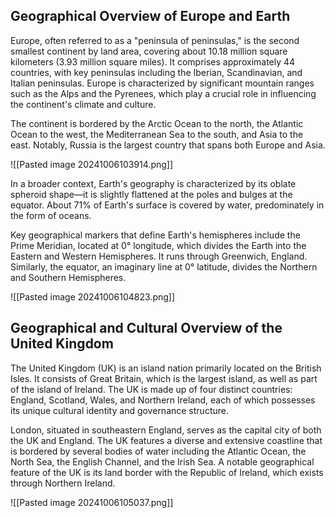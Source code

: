 ## Geographical Overview of Europe and Earth

Europe, often referred to as a "peninsula of peninsulas," is the second smallest continent by land area, covering about 10.18 million square kilometers (3.93 million square miles). It comprises approximately 44 countries, with key peninsulas including the Iberian, Scandinavian, and Italian peninsulas. Europe is characterized by significant mountain ranges such as the Alps and the Pyrenees, which play a crucial role in influencing the continent's climate and culture. 

The continent is bordered by the Arctic Ocean to the north, the Atlantic Ocean to the west, the Mediterranean Sea to the south, and Asia to the east. Notably, Russia is the largest country that spans both Europe and Asia.

![[Pasted image 20241006103914.png]]

In a broader context, Earth's geography is characterized by its oblate spheroid shape—it is slightly flattened at the poles and bulges at the equator. About 71% of Earth's surface is covered by water, predominately in the form of oceans.

Key geographical markers that define Earth's hemispheres include the Prime Meridian, located at 0° longitude, which divides the Earth into the Eastern and Western Hemispheres. It runs through Greenwich, England. Similarly, the equator, an imaginary line at 0° latitude, divides the Northern and Southern Hemispheres. 

![[Pasted image 20241006104823.png]]

## Geographical and Cultural Overview of the United Kingdom

The United Kingdom (UK) is an island nation primarily located on the British Isles. It consists of Great Britain, which is the largest island, as well as part of the island of Ireland. The UK is made up of four distinct countries: England, Scotland, Wales, and Northern Ireland, each of which possesses its unique cultural identity and governance structure.

London, situated in southeastern England, serves as the capital city of both the UK and England. The UK features a diverse and extensive coastline that is bordered by several bodies of water including the Atlantic Ocean, the North Sea, the English Channel, and the Irish Sea. A notable geographical feature of the UK is its land border with the Republic of Ireland, which exists through Northern Ireland.

![[Pasted image 20241006105037.png]]

